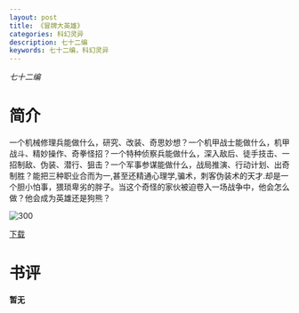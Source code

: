 ```yaml
---
layout: post
title: 《冒牌大英雄》
categories: 科幻灵异
description: 七十二编
keywords: 七十二编，科幻灵异
---
```

*七十二编*

# 简介

一个机械修理兵能做什么，研究、改装、奇思妙想？一个机甲战士能做什么，机甲战斗、精妙操作、奇拳怪招？一个特种侦察兵能做什么，深入敌后、徒手技击、一招制敌、伪装、潜行、狙击？一个军事参谋能做什么，战局推演、行动计划、出奇制胜？能把三种职业合而为一,甚至还精通心理学,骗术，刺客伪装术的天才.却是一个胆小怕事，猥琐卑劣的胖子。当这个奇怪的家伙被迫卷入一场战争中，他会怎么做？他会成为英雄还是狗熊？



![300](http://tvax2.sinaimg.cn/large/008dGP0Fgy1gtwykwmlt4j304605kjre.jpg)

[下载](https://link.jscdn.cn/1drv/aHR0cHM6Ly8xZHJ2Lm1zL3QvcyFBaGU2R2dNWmVFb2poRG96ejNGZFloejRKa0pkP2U9WU00MkNk.txt)
# 书评
**暂无**